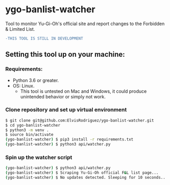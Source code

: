 # ygo-banlist-watcher

Tool to monitor Yu-Gi-Oh's official site and report changes to the Forbidden &amp; Limited List.

```diff
-THIS TOOL IS STILL IN DEVELOPMENT
```

## Setting this tool up on your machine:

### Requirements:
- Python 3.6 or greater.
- OS: Linux.
    - This tool is untested on Mac and Windows, it could produce unintended behavior or simply not work.

### Clone repository and set up virtual environment

```bash
$ git clone git@github.com:ElvisRodriguez/ygo-banlist-watcher.git
$ cd ygo-banlist-watcher
$ python3 -m venv .
$ source bin/activate
(ygo-banlist-watcher) $ pip3 install -r requirements.txt
(ygo-banlist-watcher) $ python3 api/watcher.py
```

### Spin up the watcher script

```bash
(ygo-banlist-watcher) $ python3 api/watcher.py
(ygo-banlist-watcher) $ Scraping Yu-Gi-Oh official F&L list page...
(ygo-banlist-watcher) $ No updates detected. Sleeping for 10 seconds...
```
